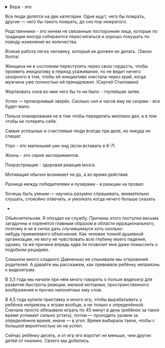 <details><summary>Вера - это</summary>
возможна как правило лишь при изменении мыслительных тенденций, являющихся следствием гормональных или даже органических изменений в ЦНС, могущих происходить или с возрастом, или вследствие болезней или иных прямых воздействий</details>


Все люди делятся на две категории. Одни ищут, чего бы пожрать, другие — чего бы такого пожрать, до сих пор нежратого.

Родственники - это ничем не связанные посторонние лица, которые по традиции иногда собираются пересчитаться и хорошо покушать по поводу изменения их количества.

Всякая работа легка человеку, который не должен ее делать. /Закон Холта/



Женщина не в состоянии переступить через свою гордость, чтобы проявить инициативу в период ухаживания, но не видит ничего зазорного в том, чтобы её инициатива хлестала через край, когда мужчина уже полностью ей принадлежит.
(Сергей Стиллавин)

Жертвовать снов во имя чего бы то ни было - глупейшая затея.

Успех — прожорливый зверёк. Сколько сил и часов ему не скорми - все будет мало.

Польза планирования не в том чтобы переделать миллион дел, а в том чтобы не потерять себя.

Самые успешные и счастливые люди всегда при деле, но никуда не спешат.

Утро - это маленький уик-энд (если вставать в 6-7)

Жизнь - это серия экспериментов.

Покрастрнация - здоровая реакция мозга.

Мотивация обычно возникает не до, а ао время действия.

Разница между победителями и лузерами - в реакции на провал.

Хочешь быть умным — научись разумно спрашивать, внимательно слушать, спокойно отвечать, и умолкать когда нечего больше сказать

+


Обьяснительная. Я опоздал на службу. Причины этого поступка весьма загадочны и коренятся главным образом в области иррационального, поэтому я не в силах дать случившемуся хоть сколько-нибудь приемлемого объяснения. Как человек тонкой душевной организации, не могу не чувствовать всю глубину моего падения, однако, та же причина впредь едва ли позволит мне даже помыслить о подобном рецидиве. 

Слишком много сладкого
Давненько не слыхивали мы откровений родителей. А давайте мы расскажем, как прививали ребёнку неприязнь к видеоиграм.

В 3,5 года мы начали при нём много говорить о пользе видеоигр для развития быстроты реакции, мелкой моторики, пространственного воображения и прочих непонятных ему слов.

В 4,5 года купили приставку и много игр, чтобы вырабатывать у ребёнка неприязнь к играм вообще, а не только к определённой. Сначала просто обязывали играть по 45 минут в день (ребёнок за такое время успевает сильно устать), потом — проходить уровни за определённое время, иначе — в угол. Время выбирали такое, чтобы с большой вероятностью он не успел.

Сейчас ребёнку десять, и от игр его воротит не меньше, чем других детей от пианино. Своего мы добились.
